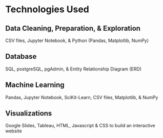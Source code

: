 # Technologies Used

## Data Cleaning, Preparation, & Exploration
CSV files, Jupyter Notebook, & Python (Pandas, Matplotlib, NumPy)


## Database
SQL, postgreSQL, pgAdmin, & Entity Relationship Diagram (ERD)


## Machine Learning
Pandas, Jupyter Notebook, SciKit-Learn, CSV files, Matplotlib, & NumPy


## Visualizations
Google Slides, Tableau, HTML, Javascript & CSS to build an interactive website

